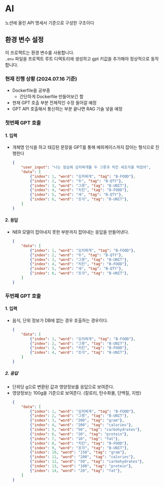 # AI

노션에 올린 API 명세서 기준으로 구성한 구조이다

## 환경 변수 설정
이 프로젝트는 환경 변수를 사용합니다.  
`.env` 파일을 프로젝트 루트 디렉토리에 생성하고 gpt 키값을 추가해야 정상적으로 동작합니다.

### 현재 진행 상황 (2024.07.16 기준)
- Dockerfile을 공부중
    - 간단하게 Dockerfile 만들어보긴 함
- 현재 GPT 호출 부분 전체적인 수정 들어갈 예정
- GPT API 호출해서 통신하는 부분 끝나면 RAG 기술 넣을 예정

### 첫번째 GPT 호출

#### 1. 입력
- 개체명 인식을 하고 태깅된 문장을 GPT를 통해 예외케이스까지 잡아는 형식으로 진행한다

    ```json
    {
        "user_input": "나는 점심에 김치찌개를 두 그릇과 치킨 세조각을 먹었어",
        "data": [
            {"index": 1, "word": "김치찌개", "tag": "B-FOOD"},
            {"index": 2, "word": "두", "tag": "B-QTY"},
            {"index": 3, "word": "그릇", "tag": "B-UNIT"},
            {"index": 4, "word": "치킨", "tag": "B-FOOD"},
            {"index": 5, "word": "세", "tag": "B-QTY"},
            {"index": 6, "word": "조각", "tag": "B-UNIT"},
        ]
    }
    ``` 

#### 2. 응답
- NER 모델이 잡아내지 못한 부분까지 잡아내는 응답을 만들어낸다.
    ```json
    {
        "data": [
            {"index": 1, "word": "김치찌개", "tag": "B-FOOD"},
            {"index": 2, "word": "두", "tag": "B-QTY"},
            {"index": 3, "word": "그릇", "tag": "B-UNIT"},
            {"index": 4, "word": "치킨", "tag": "B-FOOD"},
            {"index": 5, "word": "세", "tag": "B-QTY"},
            {"index": 6, "word": "조각", "tag": "B-UNIT"},
        ]
    }
    ``` 

### 두번째 GPT 호출

#### 1. 입력
- 음식, 단위 정보가 DB에 없는 경우 호출하는 경우이다.
    ```json
    {
        "data": [
            {"index": 1, "word": "김치찌개", "tag": "B-FOOD"},
            {"index": 2, "word": "그릇", "tag": "B-UNIT"},
            {"index": 3, "word": "치킨", "tag": "B-FOOD"},
            {"index": 4, "word": "조각", "tag": "B-UNIT"},
        ]
    }
    ``` 

##### 2. 응답
- 단위당 g으로 변환된 값과 영양정보를 응답으로 보여준다. 
- 영양정보는 100g을 기준으로 보여준다. (칼로리, 탄수화물, 단백질, 지방)
    ```json
    {
        "data": [
            {"index": 1, "word": "김치찌개", "tag": "B-FOOD"},
            {"index": 2, "word": "그릇", "tag": "B-UNIT"},
            {"index": 3, "word": "200", "tag": "gram"},
            {"index": 4, "word": "200", "tag": "calories"},
            {"index": 5, "word": "50", "tag": "carbohydrates"},
            {"index": 6, "word": "20", "tag": "protein"},
            {"index": 7, "word": "10", "tag": "fat"},
            {"index": 8, "word": "치킨", "tag": "B-FOOD"},
            {"index": 9, "word": "조각", "tag": "B-UNIT"},
            {"index": 10, "word": "150", "tag": "gram"},
            {"index": 11, "word": "200", "tag": "calories"},
            {"index": 12, "word": "50", "tag": "carbohydrates"},
            {"index": 13, "word": "100", "tag": "protein"},
            {"index": 14, "word": "20", "tag": "fat"},
        ]
    }
    ``` 